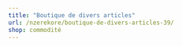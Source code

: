 ```yaml
---
title: "Boutique de divers articles"
url: /nzerekore/boutique-de-divers-articles-39/
shop: commodité
---
```

